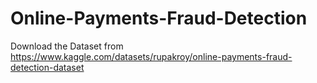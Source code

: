# Online-Payments-Fraud-Detection

Download the Dataset from https://www.kaggle.com/datasets/rupakroy/online-payments-fraud-detection-dataset
